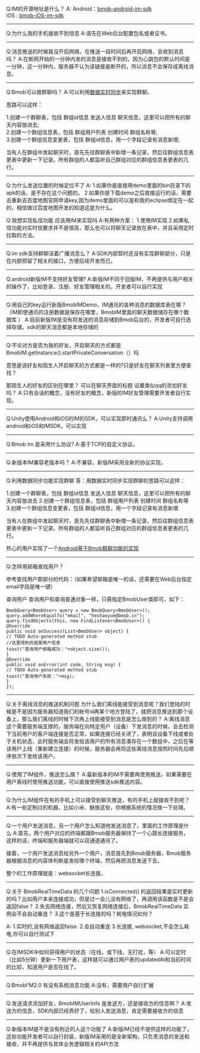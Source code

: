Q:IM的开源地址是什么？
A:
Android：[bmob-android-im-sdk](https://github.com/bmob/bmob-android-im-sdk)   
   iOS : [bmob-iOS-im-sdk](https://github.com/bmob/bmob-iOS-im-sdk)

---

Q:为什么我的手机接收不到信息
A:请先在Web后台配置包名或者证书。

---

Q:消息推送的时候我没开启网络，在推送一段时间后再开启网络，会收到消息吗？
A:在断网开始的一分钟内发的消息是接收不到的，因为心跳包的默认时间是一分钟，这一分钟内，服务器不认为该链接是断开的，所以消息不会保存成离线消息。

---

Q:Bmob可以做群聊吗？
A:可以利用[数据实时同步](https://docs.bmob.cn/data/Android/b_developdoc/doc/index.html#index_数据实时同步)来实现群聊。

思路可以这样：

1.创建一个群聊表，包括 群组id信息 发送人信息 聊天信息，这里可以把所有的聊天内容放进去;  
2.创建一个群组信息表，包括 群组用户列表 创建时间 群组名称等;  
3.创建一个群组信息变更表，包括 群组id信息，用一个字段记录有消息新增;

当有人在群组中发起聊天时，首先先往群聊表中新增一条记录，然后往群组信息表更表中更新一下记录。所有群组的人都监听自己群组对应的群组信息表更表的几行。 

---

Q:为什么发送位置的时候定位不了
A:
1.如果你是直接用demo里面的bin目录下的apk的话，是不存在这个问题的。
2.如果你是下载demo之后直接运行的话，需要去重新去百度地图官网申请key,因为demo里面的可以是和我的eclipse绑定在一起的，相信做过百度地图开发的知道这是为什么。

Q:我想实现私信功能 应该用IM来实现吗
A:有两种方案：
1.使用IM实现
2.如果私信功能对实时信要求并不是很高，那么也可以将聊天记录放在表中，并且采用定时拉取的方法。

--- 

Q:im sdk支持群聊活着广播消息么？
A:SDK内部暂时还没有实现群聊部分，只是在内部预留了相关的接口，方便后续开发而已。


---

Q:android新版IM不支持好友管理?
A:新版IM不同于旧版IM，不再提供与用户相关的操作了，比如登录、注册、好友管理相关的。开发者可以自行实现

---

Q:用自己的key运行新版BmobIMDemo，IM通讯的各种消息的数据库表在哪？（IM即使通讯的注册数据是保存在哪里，BmobIM里面的聊天数据储存在哪个数据库
）
A:目前新版IM是没有将发送的消息存储到Bmob后台的，开发者可自行选择存储，sdk的聊天消息都是本地存储的

---

Q:不论对方是否为我的好友，开启聊天的方式都是BmobIM.getInstance().startPrivateConversation（）吗

意思是说好友和陌生人开启聊天的方式都是一样的?只是好友在聊天列表里方便查找？

那陌生人的好友的区别在哪里？ 可以在聊天界面的标题 设置类似qq的添加好友吗？
A:只有会话的概念，没有好友的概念，新版的IM好友管理需要开发者自行实现。

---

Q:Unity使用Android和iOS的IM的SDK，可以实现即时通讯么？
A:Unity支持调用android和iOS和IMSDK，可以实现

---

Q:Bmob Im 是采用什么协议?
A:基于TCP的自定义协议。

---

Q:新版本IM兼容老版本吗？
A:不兼容，新版IM采用全新的协议实现。

---

Q:利用数据同步功能实现群聊
答：用数据实时同步实现群聊的思路可以这样：

1.创建一个群聊表，包括 群组id信息 发送人信息 聊天信息，这里可以把所有的聊天内容放进去
2.创建一个群组信息表，包括 群组用户列表 创建时间 群组名称等
3.创建一个群组信息变更表，包括 群组id信息，用一个字段记录有消息新增

当有人在群组中发起聊天时，首先先往群聊表中新增一条记录，然后往群组信息表更表中更新一下记录。所有群组的人都监听自己群组对应的群组信息表更表的几行。


热心的用户实现了一个[Android基于Bmob群聊功能的实现](http://blog.csdn.net/shangmingchao/article/details/50548898)


---

Q:怎样用邮箱查找用户？

参考查找用户那部分的代码：（如果希望邮箱是唯一的话，还需要在Web后台指定email字段是唯一键）

查询用户
查询用户和查询普通对象一样，只需指定BmobUser类即可，如下：

```
BmobQuery<BmobUser> query = new BmobQuery<BmobUser>();
query.addWhereEqualTo("email", "heshaoyue@bmob.cn");
query.findObjects(this, new FindListener<BmobUser>() {
@Override
public void onSuccess(List<BmobUser> object) {
// TODO Auto-generated method stub
//这里得到的就是用户信息
toast("查询用户邮箱成功："+object.size());
}
@Override
public void onError(int code, String msg) {
// TODO Auto-generated method stub
toast("查询用户失败："+msg);
}
});
```

---

Q:关于离线消息的推送机制问题
为什么我们离线能接受到消息呢？我们登陆的时候是不是因为服务器知道我们的帐号id再某个地方登陆了，就把消息推送到那个设备上，那么我们离线的时候下次再上线能接受到消息是怎么做到的？
A:离线消息这个需要服务端支撑的，服务端在向特定用户（设备）下发消息的时候，会去检测下当前用户的客户端连接是否正常，如果连接已经关闭了，表明该设备下线或者处于关机状态，此时服务端会将发给该用户的所有消息凑存在一个数组中，之后在等该用户上线（重新建立连接）的时候，服务器会再将这些离线消息按照时间先后顺序依次下发给该用户。

---

Q:使用了IM组件，推送怎么搞？
A:最新版本的IM不需要再使用推送，如果需要在用户离线时使用推送功能，可以直接使用推送sdk推送内容。

---

Q:为什么IM组件在有的手机上可以接受到聊天推送，有的手机上就接收不到呢？
A:有一些定制过的机器，比如小米、魅族这些，你根据系统的情况做一下处理。

---

Q:一个用户发送消息，另一个用户怎么知道他发送消息了。里面的工作原理是什么
A:首先，两个用户对应的终端都跟Bmob服务器保持了一个心跳长连接服务，这样的话，终端和服务器端就可以双通道通讯了。

接着，一个用户发送消息给另外一个用户，消息首先到Bmob服务器，Bmob服务器根据消息的内容体判断是发给哪个终端，然后再把消息发送下去。

整个的工作原理就是：websocket长连接。

---

Q:关于 BmobRealTimeData 的几个问题
1.isConnected() 的返回结果是实时更新的吗？比如用户本来连接成功，但是过一会儿没有网络了，再调用该函数是不是会返回false？
2.失去网络连接，然后又恢复网络连接后，BmobRealTimeData 实例会不会自动重连？
3.这个是基于长连接的吗？耗电情况如何？

A:
1.实时的,没有网络返回false.
2.会自动重连
3.长连接, websocket,不会怎么耗电,你可以自行测试下

---


Q:在IMSDK中如何获得用户的状态（在线，或下线，无打扰，等）
A:可以定时（比如5分钟）更新一下用户表，这样就可以通过用户表的updatedAt和当前时间的比较，知道用户是否在线了。

---

Q:BmobI'M2.0 有没有系统消息功能
A:没有，需要用户自行扩展

---

Q:发送请求添加好友，BmobIMUserInfo 是发送方，还是接收方的信息啊？
A:发送方的信息，SDK内部已经弄好了，给别人发送消息，肯定需要接收方的信息

---

Q:新版本IM是不是没有附近的人这个功能了
A:新版IM已经不提供这样的功能了，这些功能开发者可以自行封装，新版IM采用的是全新架构，只负责消息的发送和接收，并不再提供与具体业务逻辑相关的API方法

